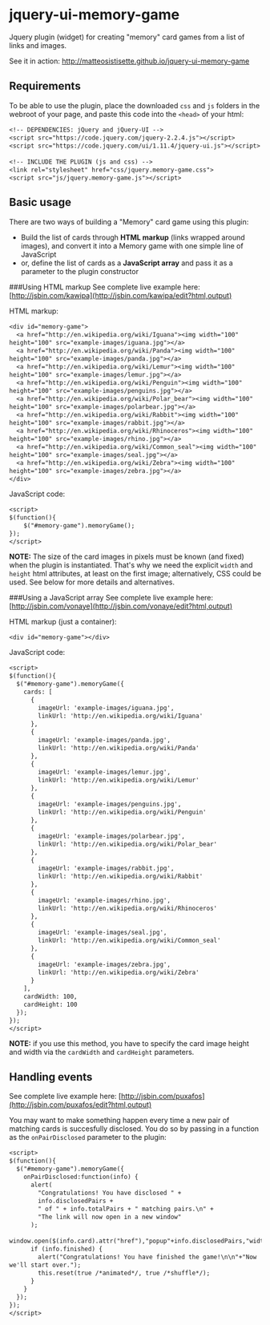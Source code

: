jquery-ui-memory-game
=====================

Jquery plugin (widget) for creating "memory" card games from a list of links and images.

See it in action: http://matteosistisette.github.io/jquery-ui-memory-game


Requirements
------------

To be able to use the plugin, place the downloaded `css` and `js` folders in the webroot of your page, and paste this code into the `<head>` of your html:

    <!-- DEPENDENCIES: jQuery and jQuery-UI -->
    <script src="https://code.jquery.com/jquery-2.2.4.js"></script>
    <script src="https://code.jquery.com/ui/1.11.4/jquery-ui.js"></script>
    
    <!-- INCLUDE THE PLUGIN (js and css) -->
    <link rel="stylesheet" href="css/jquery.memory-game.css">
    <script src="js/jquery.memory-game.js"></script>

    
Basic usage
-----------
There are two ways of building a "Memory" card game using this plugin:
- Build the list of cards through **HTML markup** (links wrapped around images), and convert it into a Memory game with one simple line of JavaScript
- or, define the list of cards as a **JavaScript array** and pass it as a parameter to the plugin constructor

###Using HTML markup
See complete live example here: [http://jsbin.com/kawipa](http://jsbin.com/kawipa/edit?html,output)

HTML markup:

    <div id="memory-game">
      <a href="http://en.wikipedia.org/wiki/Iguana"><img width="100" height="100" src="example-images/iguana.jpg"></a>
      <a href="http://en.wikipedia.org/wiki/Panda"><img width="100" height="100" src="example-images/panda.jpg"></a>
      <a href="http://en.wikipedia.org/wiki/Lemur"><img width="100" height="100" src="example-images/lemur.jpg"></a>
      <a href="http://en.wikipedia.org/wiki/Penguin"><img width="100" height="100" src="example-images/penguins.jpg"></a>
      <a href="http://en.wikipedia.org/wiki/Polar_bear"><img width="100" height="100" src="example-images/polarbear.jpg"></a>
      <a href="http://en.wikipedia.org/wiki/Rabbit"><img width="100" height="100" src="example-images/rabbit.jpg"></a>
      <a href="http://en.wikipedia.org/wiki/Rhinoceros"><img width="100" height="100" src="example-images/rhino.jpg"></a>
      <a href="http://en.wikipedia.org/wiki/Common_seal"><img width="100" height="100" src="example-images/seal.jpg"></a>
      <a href="http://en.wikipedia.org/wiki/Zebra"><img width="100" height="100" src="example-images/zebra.jpg"></a>
    </div>

JavaScript code:

    <script>
    $(function(){
        $("#memory-game").memoryGame();
    });
    </script>

**NOTE:** The size of the card images in pixels must be known (and fixed) when the plugin is instantiated. That's why we need the explicit `width` and `height` html attributes, at least on the first image; alternatively, CSS could be used. See below for more details and alternatives.

###Using a JavaScript array
See complete live example here: [http://jsbin.com/vonaye](http://jsbin.com/vonaye/edit?html,output)

HTML markup (just a container):

    <div id="memory-game"></div>
    
JavaScript code:

    <script>
    $(function(){
      $("#memory-game").memoryGame({
        cards: [
          {
            imageUrl: 'example-images/iguana.jpg',
            linkUrl: 'http://en.wikipedia.org/wiki/Iguana'
          },
          {
            imageUrl: 'example-images/panda.jpg',
            linkUrl: 'http://en.wikipedia.org/wiki/Panda'
          },
          {
            imageUrl: 'example-images/lemur.jpg',
            linkUrl: 'http://en.wikipedia.org/wiki/Lemur'
          },
          {
            imageUrl: 'example-images/penguins.jpg',
            linkUrl: 'http://en.wikipedia.org/wiki/Penguin'
          },
          {
            imageUrl: 'example-images/polarbear.jpg',
            linkUrl: 'http://en.wikipedia.org/wiki/Polar_bear'
          },
          {
            imageUrl: 'example-images/rabbit.jpg',
            linkUrl: 'http://en.wikipedia.org/wiki/Rabbit'
          },
          {
            imageUrl: 'example-images/rhino.jpg',
            linkUrl: 'http://en.wikipedia.org/wiki/Rhinoceros'
          },
          {
            imageUrl: 'example-images/seal.jpg',
            linkUrl: 'http://en.wikipedia.org/wiki/Common_seal'
          },
          {
            imageUrl: 'example-images/zebra.jpg',
            linkUrl: 'http://en.wikipedia.org/wiki/Zebra'
          }
        ],
        cardWidth: 100,
        cardHeight: 100
      });
    });
    </script>
    
**NOTE:** if you use this method, you have to specify the card image height and width via the `cardWidth` and `cardHeight` parameters.


Handling events
---------------

See complete live example here: [http://jsbin.com/puxafos](http://jsbin.com/puxafos/edit?html,output)

You may want to make something happen every time a new pair of matching cards is succesfully disclosed. You do so by passing in a function as the `onPairDisclosed` parameter to the plugin:

    <script>
    $(function(){
      $("#memory-game").memoryGame({
        onPairDisclosed:function(info) {
          alert(
            "Congratulations! You have disclosed " +
            info.disclosedPairs +
            " of " + info.totalPairs + " matching pairs.\n" +
            "The link will now open in a new window"
          );
          window.open($(info.card).attr("href"),"popup"+info.disclosedPairs,"width=400,height=400");
          if (info.finished) {
            alert("Congratulations! You have finished the game!\n\n"+"Now we'll start over.");
            this.reset(true /*animated*/, true /*shuffle*/);
          }
        }
      });
    });
    </script>
